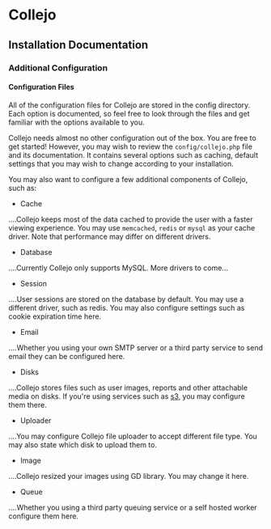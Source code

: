 # Collejo 
## Installation Documentation
### Additional Configuration

#### Configuration Files

All of the configuration files for Collejo are stored in the config directory. Each option is documented, so feel free to look through the files and get familiar with the options available to you.

Collejo needs almost no other configuration out of the box. You are free to get started! However, you may wish to review the `config/collejo.php` file and its documentation. It contains several options such as caching, default settings that you may wish to change according to your installation.

You may also want to configure a few additional components of Collejo, such as:

- Cache

....Collejo keeps most of the data cached to provide the user with a faster viewing experience. You may use `memcached`, `redis` or `mysql` as your cache driver. Note that performance may differ on different drivers.

- Database

....Currently Collejo only supports MySQL. More drivers to come...

- Session

....User sessions are stored on the database by default. You may use a different driver, such as redis. You may also configure settings such as cookie expiration time here.

- Email

....Whether you using your own SMTP server or a third party service to send email they can be configured here.

- Disks 

....Collejo stores files such as user images, reports and other attachable media on disks. If you're using services such as [s3](http://docs.aws.amazon.com/AmazonS3/latest/dev/), you may configure them there.

- Uploader

....You may configure Collejo file uploader to accept different file type. You may also state which disk to upload them to.

- Image

....Collejo resized your images using GD library. You may change it here.

- Queue

....Whether you using a third party queuing service or a self hosted worker configure them here.

